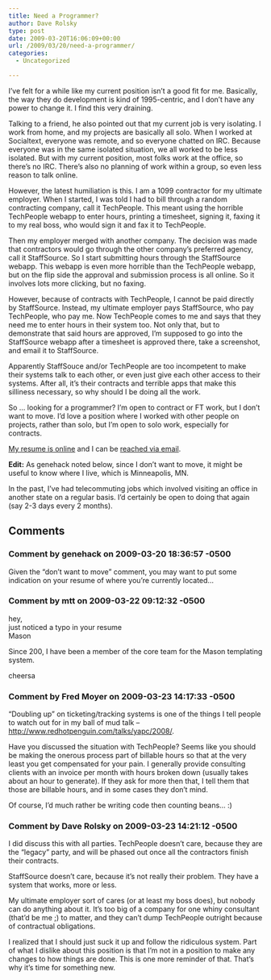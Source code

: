 ```yaml
---
title: Need a Programmer?
author: Dave Rolsky
type: post
date: 2009-03-20T16:06:09+00:00
url: /2009/03/20/need-a-programmer/
categories:
  - Uncategorized

---
```

I&#8217;ve felt for a while like my current position isn&#8217;t a good fit for me. Basically, the way they do development is kind of 1995-centric, and I don&#8217;t have any power to change it. I find this very draining.

Talking to a friend, he also pointed out that my current job is very isolating. I work from home, and my projects are basically all solo. When I worked at Socialtext, everyone was remote, and so everyone chatted on IRC. Because everyone was in the same isolated situation, we all worked to be less isolated. But with my current position, most folks work at the office, so there&#8217;s no IRC. There&#8217;s also no planning of work within a group, so even less reason to talk online.

However, the latest humiliation is this. I am a 1099 contractor for my ultimate employer. When I started, I was told I had to bill through a random contracting company, call it TechPeople. This meant using the horrible TechPeople webapp to enter hours, printing a timesheet, signing it, faxing it to my real boss, who would sign it and fax it to TechPeople.

Then my employer merged with another company. The decision was made that contractors would go through the other company&#8217;s preferred agency, call it StaffSource. So I start submitting hours through the StaffSource webapp. This webapp is even more horrible than the TechPeople webapp, but on the flip side the approval and submission process is all online. So it involves lots more clicking, but no faxing.

However, because of contracts with TechPeople, I cannot be paid directly by StaffSource. Instead, my ultimate employer pays StaffSource, who pay TechPeople, who pay me. Now TechPeople comes to me and says that they need me to enter hours in their system too. Not only that, but to demonstrate that said hours are approved, I&#8217;m supposed to go into the StaffSource webapp after a timesheet is approved there, take a screenshot, and email it to StaffSource.

Apparently StaffSouce and/or TechPeople are too incompetent to make their systems talk to each other, or even just give each other access to their systems. After all, it&#8217;s their contracts and terrible apps that make this silliness necessary, so why should I be doing all the work.

So &#8230; looking for a programmer? I&#8217;m open to contract or FT work, but I don&#8217;t want to move. I&#8217;d love a position where I worked with other people on projects, rather than solo, but I&#8217;m open to solo work, especially for contracts.

[My resume is online][1] and I can be [reached via email][2].

**Edit:** As genehack noted below, since I don&#8217;t want to move, it might be useful to know where I live, which is Minneapolis, MN.

In the past, I&#8217;ve had telecommuting jobs which involved visiting an office in another state on a regular basis. I&#8217;d certainly be open to doing that again (say 2-3 days every 2 months).

 [1]: http://www.houseabsolute.com/resume.html
 [2]: mailto:dave@houseabsolute.com

## Comments

### Comment by genehack on 2009-03-20 18:36:57 -0500
Given the &#8220;don&#8217;t want to move&#8221; comment, you may want to put some indication on your resume of where you&#8217;re currently located&#8230;

### Comment by mtt on 2009-03-22 09:12:32 -0500
hey,  
just noticed a typo in your resume  
Mason

Since 200, I have been a member of the core team for the Mason templating system. 

cheersa

### Comment by Fred Moyer on 2009-03-23 14:17:33 -0500
&#8220;Doubling up&#8221; on ticketing/tracking systems is one of the things I tell people to watch out for in my ball of mud talk &#8211; <a href="http://www.redhotpenguin.com/talks/yapc/2008/" rel="nofollow ugc">http://www.redhotpenguin.com/talks/yapc/2008/</a>.

Have you discussed the situation with TechPeople? Seems like you should be making the onerous process part of billable hours so that at the very least you get compensated for your pain. I generally provide consulting clients with an invoice per month with hours broken down (usually takes about an hour to generate). If they ask for more then that, I tell them that those are billable hours, and in some cases they don&#8217;t mind.

Of course, I&#8217;d much rather be writing code then counting beans&#8230; :)

### Comment by Dave Rolsky on 2009-03-23 14:21:12 -0500
I did discuss this with all parties. TechPeople doesn&#8217;t care, because they are the &#8220;legacy&#8221; party, and will be phased out once all the contractors finish their contracts.

StaffSource doesn&#8217;t care, because it&#8217;s not really their problem. They have a system that works, more or less.

My ultimate employer sort of cares (or at least my boss does), but nobody can do anything about it. It&#8217;s too big of a company for one whiny consultant (that&#8217;d be me ;) to matter, and they can&#8217;t dump TechPeople outright because of contractual obligations.

I realized that I should just suck it up and follow the ridiculous system. Part of what I dislike about this position is that I&#8217;m not in a position to make any changes to how things are done. This is one more reminder of that. That&#8217;s why it&#8217;s time for something new.